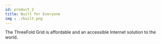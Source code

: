 ```yaml
---
id: product_2
title: Built for Everyone
img : ./built.png
---
```

The ThreeFold Grid is affordable and an accessible Internet solution to the world.
